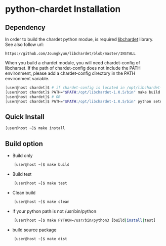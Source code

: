 python-chardet Installation
===

## Dependency

In order to build the chardet python modue, is required [libchardet](https://github.com/Joungkyun/libchardet) library.
See also follow url:

    https://github.com/Joungkyun/libchardet/blob/master/INSTALL

When you build a chardet module, you will need chardet-config of libcharset.
If the path of chardet-config does not include the PATH environment, please
add a chardet-config directory in the PATH environment variable.

```bash
[user@host chardet]$ # if chardet-config is located in /opt/libchardet-1.0.5/bin
[user@host chardet]$ PATH="$PATH:/opt/libchardet-1.0.5/bin" make build
[user@host chardet]$ # OR
[user@host chardet]$ PATH="$PATH:/opt/libchardet-1.0.5/bin" python setup.py build
```

## Quick Install

```bash
[user@host ~]$ make install
```

## Build option

* Build only  
```bash
    [user@host ~]$ make build
```
* Build test
```bash
    [user@host ~]$ make test
```
*  Clean build
```bash
    [user@host ~]$ make clean
```
*  If your python path is not /usr/bin/python
```bash
    [user@host ~]$ make PYTHON=/usr/bin/python3 [build|install|test]
```
*  build source package
```bash
    [user@host ~]$ make dist
```
